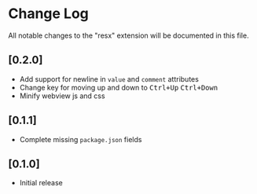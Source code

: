# Change Log

All notable changes to the "resx" extension will be documented in this file.

## [0.2.0]

- Add support for newline in `value` and `comment` attributes
- Change key for moving up and down to <kbd>Ctrl+Up</kbd> <kbd>Ctrl+Down</kbd>
- Minify webview js and css

## [0.1.1]

- Complete missing `package.json` fields

## [0.1.0]

- Initial release
